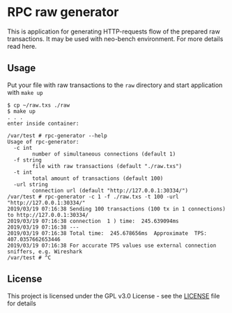 # RPC raw generator

This is application for generating HTTP-requests flow of the prepared raw transactions. 
It may be used with neo-bench environment. For more details read here.

## Usage
Put your file with raw transactions to the `raw` directory and start application with `make up`

```
$ cp ~/raw.txs ./raw
$ make up
. . .
enter inside container:

/var/test # rpc-generator --help
Usage of rpc-generator:
  -c int
        number of simultaneous connections (default 1)
  -f string
        file with raw transactions (default "./raw.txs")
  -t int
        total amount of transactions (default 100)
  -url string
        connection url (default "http://127.0.0.1:30334/")
/var/test # rpc-generator -c 1 -f ./raw.txs -t 100 -url "http://127.0.0.1:30334/"
2019/03/19 07:16:38 Sending 100 transactions (100 tx in 1 connections) to http://127.0.0.1:30334/
2019/03/19 07:16:38 connection  1 ) time:  245.639094ms
2019/03/19 07:16:38 ---
2019/03/19 07:16:38 Total time:  245.678656ms  Approximate  TPS:  407.0357662653446
2019/03/19 07:16:38 For accurate TPS values use external connection sniffers, e.g. Wireshark 
/var/test # ^C
```

## License

This project is licensed under the GPL v3.0 License - see the 
[LICENSE](LICENSE) file for details
